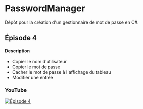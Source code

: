 # PasswordManager
 
Dépôt pour la création d'un gestionnaire de mot de passe en C#.

## Épisode 4

#### Description

- Copier le nom d'utilisateur
- Copier le mot de passe
- Cacher le mot de passe à l'affichage du tableau
- Modifier une entrée

### YouTube

[![Épisode 4](https://i3.ytimg.com/vi/H4S4T3zz-OY/maxresdefault.jpg)](https://www.youtube.com/watch?v=H4S4T3zz-OY)
